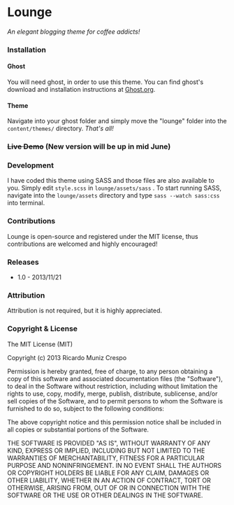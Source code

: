 <h1>Lounge</h1>
<em>An elegant blogging theme for coffee addicts!</em>

<h3>Installation</h3>

<h4>Ghost</h4>
You will need ghost, in order to use this theme. You can find ghost's download and installation instructions at <a href="https://ghost.org">Ghost.org</a>.

<h4>Theme</h4>
Navigate into your ghost folder and simply move the "lounge" folder into the <code>content/themes/</code> directory. <em>That's all!</em>

<h3><s>Live Demo</s> (New version will be up in mid June)</h3>

<h3>Development</h3>
I have coded this theme using SASS and those files are also available to you. Simply edit <code>style.scss</code> in <code>lounge/assets/sass</code> . To start running SASS, navigate into the <code>lounge/assets</code> directory and type <code>sass --watch sass:css</code> into terminal.

<h3>Contributions</h3>
Lounge is open-source and registered under the MIT license, thus contributions are welcomed and highly encouraged! 

<h3>Releases</h3>
<ul>
	<li>1.0 - 2013/11/21</li>
</ul>

<h3>Attribution</h3>
Attribution is not required, but it is highly appreciated. 

<h3>Copyright & License</h3>
The MIT License (MIT)

Copyright (c) 2013 Ricardo Muniz Crespo

Permission is hereby granted, free of charge, to any person obtaining a copy
of this software and associated documentation files (the "Software"), to deal
in the Software without restriction, including without limitation the rights
to use, copy, modify, merge, publish, distribute, sublicense, and/or sell
copies of the Software, and to permit persons to whom the Software is
furnished to do so, subject to the following conditions:

The above copyright notice and this permission notice shall be included in
all copies or substantial portions of the Software.

THE SOFTWARE IS PROVIDED "AS IS", WITHOUT WARRANTY OF ANY KIND, EXPRESS OR
IMPLIED, INCLUDING BUT NOT LIMITED TO THE WARRANTIES OF MERCHANTABILITY,
FITNESS FOR A PARTICULAR PURPOSE AND NONINFRINGEMENT. IN NO EVENT SHALL THE
AUTHORS OR COPYRIGHT HOLDERS BE LIABLE FOR ANY CLAIM, DAMAGES OR OTHER
LIABILITY, WHETHER IN AN ACTION OF CONTRACT, TORT OR OTHERWISE, ARISING FROM,
OUT OF OR IN CONNECTION WITH THE SOFTWARE OR THE USE OR OTHER DEALINGS IN
THE SOFTWARE.
